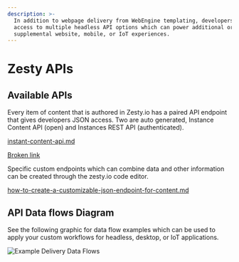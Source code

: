 ```yaml
---
description: >-
  In addition to webpage delivery from WebEngine templating, developers have
  access to multiple headless API options which can power additional or
  supplemental website, mobile, or IoT experiences.
---
```


# Zesty APIs

## Available APIs

Every item of content that is authored in Zesty.io has a paired API endpoint that gives developers JSON access. Two are auto generated, Instance Content API (open) and Instances REST API (authenticated).

[instant-content-api.md](../apis/json-endpoints/instant-content-api.md)

[Broken link](broken-reference)

Specific custom endpoints which can combine data and other information can be created through the zesty.io code editor.

[how-to-create-a-customizable-json-endpoint-for-content.md](../instances/guides/how-tos/how-to-create-a-customizable-json-endpoint-for-content.md)

## API Data flows Diagram

See the following graphic for data flow examples which can be used to apply your custom workflows for headless, desktop, or IoT applications.

![Example Delivery Data Flows](<../.gitbook/assets/Data Flow - Zesty.io APIs and WebEngine.png>)
